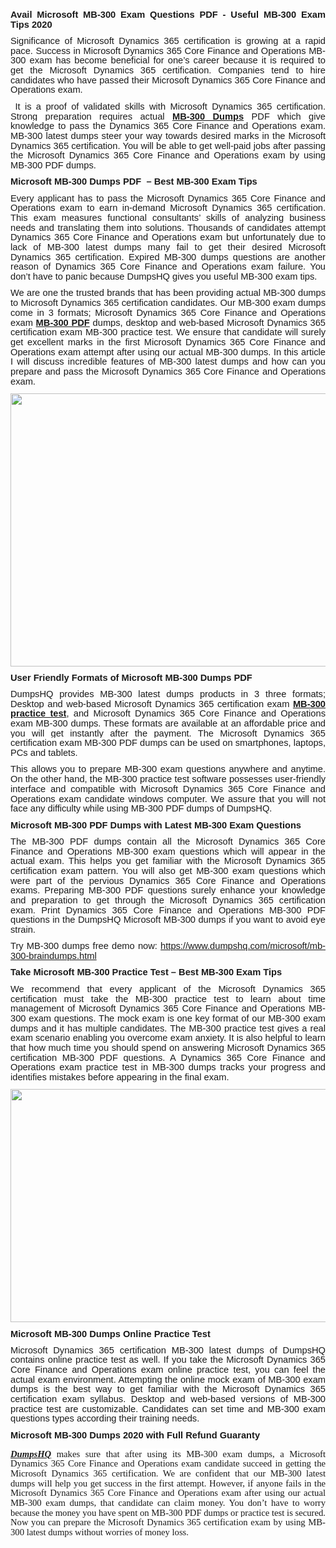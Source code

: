 <h1 style="margin: 0in 0in 8pt; text-align: justify;"><span style="font-size:11pt"><span style="line-height:107%"><span style="font-family:Calibri,sans-serif"><b>Avail</b> <b>Microsoft MB-300 Exam Questions PDF - Useful MB-300 Exam Tips 2020</b></span></span></span></h1>

<p style="margin: 0in 0in 8pt; text-align: justify;"><span style="font-size:11pt"><span style="line-height:107%"><span style="font-family:Calibri,sans-serif">Significance of <span style="background:white">Microsoft Dynamics 365 certification is growing at a rapid pace. Success in </span>Microsoft Dynamics 365 Core Finance and Operations MB-300 exam has become beneficial for one&rsquo;s career because it is required to get the <span style="background:white">Microsoft Dynamics 365 certification. Companies tend to hire candidates who have passed their </span>Microsoft Dynamics 365 Core Finance and Operations exam.</span></span></span></p>

<p style="margin: 0in 0in 8pt; text-align: justify;"><span style="font-size:11pt"><span style="line-height:107%"><span style="font-family:Calibri,sans-serif">&nbsp;It is a proof of validated skills with <span style="background:white">Microsoft Dynamics 365 certification. Strong preparation requires actual <b><a href="https://www.dumpshq.com/microsoft/mb-300-braindumps.html">MB-300 Dumps</a>&nbsp;</b>PDF&nbsp;which give knowledge to pass the </span>Dynamics 365 Core Finance and Operations exam. MB-300 latest dumps steer your way towards desired marks in the <span style="background:white">Microsoft Dynamics 365 certification. You will be able to get well-paid jobs after passing the </span>Microsoft Dynamics 365 Core Finance and Operations exam by using MB-300 PDF dumps.</span></span></span></p>

<h2 style="margin: 0in 0in 8pt; text-align: justify;"><span style="font-size:11pt"><span style="line-height:107%"><span style="font-family:Calibri,sans-serif"><b>Microsoft MB-300 Dumps PDF&nbsp; &ndash; Best MB-300 Exam Tips</b></span></span></span></h2>

<p style="margin: 0in 0in 8pt; text-align: justify;"><span style="font-size:11pt"><span style="line-height:107%"><span style="font-family:Calibri,sans-serif">Every applicant has to pass the Microsoft Dynamics 365 Core Finance and Operations exam to earn in-demand <span style="background:white">Microsoft Dynamics 365 certification. This exam measures functional consultants&rsquo; skills of analyzing business needs and translating them into solutions. Thousands of candidates attempt </span>Dynamics 365 Core Finance and Operations exam but unfortunately due to lack of MB-300 latest dumps many fail to get their desired <span style="background:white">Microsoft Dynamics 365 certification. Expired </span>MB-300 dumps questions are another reason of Dynamics 365 Core Finance and Operations exam failure. You don&rsquo;t have to panic because DumpsHQ gives you useful MB-300 exam tips. </span></span></span></p>

<p style="margin: 0in 0in 8pt; text-align: justify;"><span style="font-size:11pt"><span style="line-height:107%"><span style="font-family:Calibri,sans-serif">We are one the trusted brands that has been providing actual MB-300 dumps to <span style="background:white">Microsoft Dynamics 365 certification candidates. Our </span>MB-300 exam dumps come in 3 formats; Microsoft Dynamics 365 Core Finance and Operations exam <a href="https://www.dumpshq.com/microsoft/mb-300-braindumps.html"><b>MB-300 PDF</b></a> dumps, desktop and web-based <span style="background:white">Microsoft Dynamics 365 certification exam MB-300 practice test. We ensure that candidate will surely get excellent marks in the first </span>Microsoft Dynamics 365 Core Finance and Operations exam<span style="background:white"> attempt after using our actual MB-300 dumps. In this article I will discuss incredible features of </span>MB-300 latest dumps and how can you prepare and pass the Microsoft Dynamics 365 Core Finance and Operations exam.</span></span></span></p>

<p style="margin: 0in 0in 8pt; text-align: justify;"><a href="https://www.dumpshq.com/microsoft/mb-300-braindumps.html"><img alt="" src="http://soperdoper.com/search_portal/uploads/general_banners/1599021752_dumpshq_banner_20-08-2020.jpg" style="width: 831px; height: 437px;" /></a></p>

<h2 style="margin: 0in 0in 8pt; text-align: justify;"><span style="font-size:11pt"><span style="line-height:107%"><span style="font-family:Calibri,sans-serif"><b>User Friendly Formats of Microsoft MB-300 Dumps PDF</b></span></span></span></h2>

<p style="margin: 0in 0in 8pt; text-align: justify;"><span style="font-size:11pt"><span style="line-height:107%"><span style="font-family:Calibri,sans-serif">DumpsHQ provides MB-300 latest dumps products in 3 three formats; Desktop and web-based <span style="background:white">Microsoft Dynamics 365 certification exam <a href="https://www.dumpshq.com/microsoft/mb-300-braindumps.html"><b>MB-300 practice test</b></a>, and </span>Microsoft Dynamics 365 Core Finance and Operations exam MB-300 dumps. These formats are available at an affordable price and you will get instantly after the payment. The <span style="background:white">Microsoft Dynamics 365 certification exam MB-300 PDF dumps can be used on smartphones, laptops, PCs and tablets. </span></span></span></span></p>

<p style="margin: 0in 0in 8pt; text-align: justify;"><span style="font-size:11pt"><span style="line-height:107%"><span style="font-family:Calibri,sans-serif"><span style="background:white">This allows you to prepare </span>MB-300 exam questions anywhere and anytime. On the other hand, the MB-300 practice test software possesses user-friendly interface and compatible with Microsoft Dynamics 365 Core Finance and Operations exam candidate windows computer. We assure that you will not face any difficulty while using MB-300 PDF dumps of DumpsHQ.</span></span></span></p>

<h3 style="margin: 0in 0in 8pt; text-align: justify;"><span style="font-size:11pt"><span style="line-height:107%"><span style="font-family:Calibri,sans-serif"><b>Microsoft MB-300 PDF Dumps with Latest MB-300 Exam Questions</b></span></span></span></h3>

<p style="margin: 0in 0in 8pt; text-align: justify;"><span style="font-size:11pt"><span style="line-height:107%"><span style="font-family:Calibri,sans-serif">The MB-300 PDF dumps contain all the Microsoft Dynamics 365 Core Finance and Operations MB-300 exam questions which will appear in the actual exam. This helps you get familiar with the <span style="background:white">Microsoft Dynamics 365 certification exam pattern. You will also get </span>MB-300 exam questions which were part of the pervious Dynamics 365 Core Finance and Operations exams. Preparing MB-300 PDF questions surely enhance your knowledge and preparation to get through the <span style="background:white">Microsoft Dynamics 365 certification exam. Print </span>Dynamics 365 Core Finance and Operations MB-300 PDF questions in the DumpsHQ Microsoft MB-300 dumps if you want to avoid eye strain. </span></span></span></p>

<p style="margin: 0in 0in 8pt; text-align: justify;"><span style="font-size:11pt"><span style="line-height:107%"><span style="font-family:Calibri,sans-serif">Try MB-300 dumps free demo now:&nbsp;<a href="https://www.dumpshq.com/microsoft/mb-300-braindumps.html">https://www.dumpshq.com/microsoft/mb-300-braindumps.html</a></span></span></span></p>

<h2 style="margin: 0in 0in 8pt; text-align: justify;"><span style="font-size:11pt"><span style="line-height:107%"><span style="font-family:Calibri,sans-serif"><b>Take Microsoft MB-300 Practice Test &ndash; Best MB-300 Exam Tips</b></span></span></span></h2>

<p style="margin: 0in 0in 8pt; text-align: justify;"><span style="font-size:11pt"><span style="line-height:107%"><span style="font-family:Calibri,sans-serif"><span style="background:white">We recommend that every applicant of the Microsoft Dynamics 365 certification must take the MB-300 practice test to learn about time management of </span>Microsoft Dynamics 365 Core Finance and Operations MB-300 exam questions. The mock exam is one key format of our MB-300 exam dumps and it has multiple candidates. The <span style="background:white">MB-300 practice test gives a real exam scenario enabling you overcome exam anxiety. It is also helpful to learn that how much time you should spend on answering Microsoft Dynamics 365 certification </span>MB-300 PDF questions. A Dynamics 365 Core Finance and Operations exam <span style="background:white">practice test in MB-300 dumps tracks your progress and identifies mistakes before appearing in the final exam.</span></span></span></span></p>

<p style="margin: 0in 0in 8pt; text-align: justify;"><a href="https://www.dumpshq.com/microsoft/mb-300-braindumps.html"><img alt="" src="http://soperdoper.com/search_portal/uploads/general_banners/1599021725_dumpshq_banner_2nd_21-08-2020.jpg" style="width: 800px; height: 373px;" /></a></p>

<h2 style="margin: 0in 0in 8pt; text-align: justify;"><span style="font-size:11pt"><span style="line-height:normal"><span style="font-family:Calibri,sans-serif"><b><span style="background:white">Microsoft MB-300 Dumps Online Practice Test</span></b><b>&nbsp;&nbsp;</b></span></span></span></h2>

<p style="margin: 0in 0in 8pt; text-align: justify;"><span style="font-size:11pt"><span style="line-height:107%"><span style="font-family:Calibri,sans-serif"><span style="background:white">Microsoft Dynamics 365 certification </span>MB-300 latest dumps of DumpsHQ contains online practice test as well. If you take the Microsoft Dynamics 365 Core Finance and Operations exam online practice test, you can feel the actual exam environment. Attempting the online mock exam of MB-300 exam dumps is the best way to get familiar with the <span style="background:white">Microsoft Dynamics 365 certification exam syllabus. Desktop and web-based versions of MB-300 practice test are customizable. Candidates can set time and </span>MB-300 exam questions types according their training needs.</span></span></span></p>

<h2 style="margin: 0in 0in 8pt; text-align: justify;"><span style="font-size:11pt"><span style="line-height:107%"><span style="font-family:Calibri,sans-serif"><b><span style="background:white">Microsoft MB-300 Dumps 2020 with Full Refund Guaranty</span></b><b>&nbsp;</b></span></span></span></h2>

<p style="text-align: justify;"><b><i><span style="font-size:11.0pt"><span style="background:white"><span style="line-height:107%"><span style="font-family:&quot;Calibri&quot;,&quot;sans-serif&quot;"><a href="https://www.dumpshq.com/">DumpsHQ</a> </span></span></span></span></i></b><span style="font-size:11.0pt"><span style="background:white"><span style="line-height:107%"><span style="font-family:&quot;Calibri&quot;,&quot;sans-serif&quot;">makes sure that after using its </span></span></span></span><span style="font-size:11.0pt"><span style="line-height:107%"><span style="font-family:&quot;Calibri&quot;,&quot;sans-serif&quot;">MB-300 exam dumps, a Microsoft Dynamics 365 Core Finance and Operations exam candidate succeed in getting the <span style="background:white">Microsoft Dynamics 365 certification. We are confident that our </span>MB-300 latest dumps will help you get success in the first attempt. However, if anyone fails in the Microsoft Dynamics 365 Core Finance and Operations exam after using our actual MB-300 exam dumps, that candidate can claim money. You don&rsquo;t have to worry because the money you have spent on MB-300 PDF dumps or practice test is secured. Now you can prepare the <span style="background:white">Microsoft Dynamics 365 certification exam by using </span>MB-300 latest dumps without worries of money loss.</span></span></span></p>
